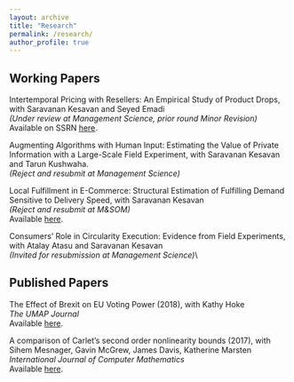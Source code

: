 ```yaml
---
layout: archive
title: "Research"
permalink: /research/
author_profile: true
---
```


## Working Papers

Intertemporal Pricing with Resellers: An Empirical Study of Product Drops, with Saravanan Kesavan and Seyed Emadi \
*(Under review at Management Science, prior round Minor Revision)* \
Available on SSRN [here](https://papers.ssrn.com/sol3/papers.cfm?abstract_id=3824987).

Augmenting Algorithms with Human Input: Estimating the Value of Private Information with a Large-Scale Field Experiment, with Saravanan Kesavan and Tarun Kushwaha. \
*(Reject and resubmit at Management Science)* 

Local Fulfillment in E-Commerce: Structural Estimation of Fulfilling Demand Sensitive to Delivery Speed, with Saravanan Kesavan \
*(Reject and resubmit at M&SOM)* \
Available [here](/files/pdf/closer_fulfillment.pdf).

Consumers’ Role in Circularity Execution: Evidence from Field Experiments, with Atalay Atasu and Saravanan Kesavan \
*(Invited for resubmission at Management Science)*\

## Published Papers

The Effect of Brexit on EU Voting Power (2018), with Kathy Hoke \
*The UMAP Journal* \
Available [here](https://www.comap.com/membership/member-resources/item/the-effect-of-brexit-on-eu-voting-power).

A comparison of Carlet’s second order nonlinearity bounds (2017), with Sihem Mesnager, Gavin McGrew, James Davis, Katherine Marsten \
*International Journal of Computer Mathematics* \
Available [here](https://www.tandfonline.com/doi/abs/10.1080/00207160.2015.1112002?journalCode=gcom20).


	


